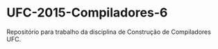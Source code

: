 # UFC-2015-Compiladores-6
Repositório para trabalho da disciplina de Construção de Compiladores UFC.
